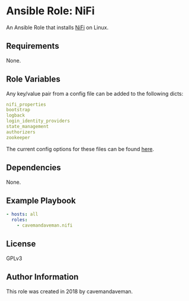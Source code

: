 # Ansible Role: NiFi

An Ansible Role that installs [NiFi](https://nifi.apache.org/) on Linux.

## Requirements

None.

## Role Variables

Any key/value pair from a config file can be added to the following dicts:

```yaml
nifi_properties
bootstrap
logback
login_identity_providers
state_management
authorizers
zookeeper
```

The current config options for these files can be found [here](https://github.com/apache/nifi/blob/master/nifi-nar-bundles/nifi-framework-bundle/nifi-framework/nifi-resources/src/main/resources/conf).

## Dependencies

None.

## Example Playbook

```yaml
- hosts: all
  roles:
    - cavemandaveman.nifi
```

## License

GPLv3

## Author Information

This role was created in 2018 by cavemandaveman.
